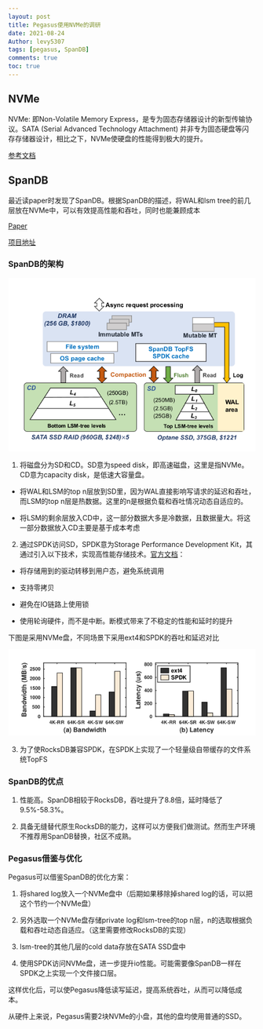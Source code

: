 ```yaml
---
layout: post
title: Pegasus使用NVMe的调研
date: 2021-08-24
Author: levy5307
tags: [pegasus, SpanDB]
comments: true
toc: true
---
```


## NVMe 

NVMe: 即Non-Volatile Memory Express，是专为固态存储器设计的新型传输协议。SATA (Serial Advanced Technology Attachment) 并非专为固态硬盘等闪存存储器设计，相比之下，NVMe使硬盘的性能得到极大的提升。

[参考文档](https://en.wikipedia.org/wiki/NVM_Express)

## SpanDB

最近读paper时发现了SpanDB。根据SpanDB的描述，将WAL和lsm tree的前几层放在NVMe中，可以有效提高性能和吞吐，同时也能兼顾成本

[Paper](https://www.usenix.org/conference/fast21/presentation/chen-hao)

[项目地址](https://github.com/SpanDB/SpanDB)

### SpanDB的架构

![](../images/spanDB-arch.png)

1. 将磁盘分为SD和CD。SD意为speed disk，即高速磁盘，这里是指NVMe。CD意为capacity disk，是低速大容量盘。

  - 将WAL和LSM的top n层放到SD里，因为WAL直接影响写请求的延迟和吞吐，而LSM的top n层是热数据。这里的n是根据负载和吞吐情况动态自适应的。

  - 将LSM的剩余层放入CD中，这一部分数据大多是冷数据，且数据量大。将这一部分数据放入CD主要是基于成本考虑

2. 通过SPDK访问SD，SPDK意为Storage Performance Development Kit，其通过引入以下技术，实现高性能存储技术。[官方文档](https://spdk.io/doc/)：

  - 将存储用到的驱动转移到用户态，避免系统调用

  - 支持零拷贝

  - 避免在IO链路上使用锁

  - 使用轮询硬件，而不是中断。断模式带来了不稳定的性能和延时的提升

下图是采用NVMe盘，不同场景下采用ext4和SPDK的吞吐和延迟对比

![](../images/nvme-spdk.png)

3. 为了使RocksDB兼容SPDK，在SPDK上实现了一个轻量级自带缓存的文件系统TopFS

### SpanDB的优点

1. 性能高。SpanDB相较于RocksDB，吞吐提升了8.8倍，延时降低了9.5%-58.3%。

2. 具备无缝替代原生RocksDB的能力，这样可以方便我们做测试。然而生产环境不推荐用SpanDB替换，社区不成熟。

### Pegasus借鉴与优化

Pegasus可以借鉴SpanDB的优化方案：

1. 将shared log放入一个NVMe盘中（后期如果移除掉shared log的话，可以把这个节约一个NVMe盘）

2. 另外选取一个NVMe盘存储private log和lsm-tree的top n层，n的选取根据负载和吞吐动态自适应。（这里需要修改RocksDB的实现）

3. lsm-tree的其他几层的cold data存放在SATA SSD盘中

4. 使用SPDK访问NVMe盘，进一步提升io性能。可能需要像SpanDB一样在SPDK之上实现一个文件接口层。

这样优化后，可以使Pegasus降低读写延迟，提高系统吞吐，从而可以降低成本。

从硬件上来说，Pegasus需要2块NVMe的小盘，其他的盘均使用普通的SSD。

